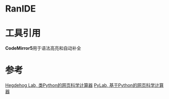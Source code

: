# RanIDE

# 工具引用
**CodeMirror5**用于语法高亮和自动补全

# 参考
[Hegdehog Lab, 类Python的网页科学计算器](https://hedgehog-lab.github.io/)
[PyLab, 基于Python的网页科学计算器](https://github.com/Cat-Computing-Universe/PyLab)
